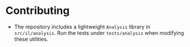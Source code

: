 # Contributing

- The repository includes a lightweight `Analysis` library in `src/il/analysis`.
  Run the tests under `tests/analysis` when modifying these utilities.
